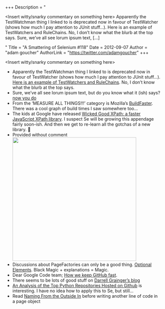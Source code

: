 +++
Description = "<p><Insert witty/snarky commentary on something here> Apparently the TestWatchman thing I linked to is deprecated now in favour of TestWatcher (shows how much I pay attention to JUnit stuff…). Here is an example of TestWatchers and RuleChains. No, I don’t know what the blurb at the top says. Sure, we’ve all see lorum ipsum text, […]</p>"
Title = "A Smattering of Selenium #118"
Date = 2012-09-07
Author = "adam goucher"
AuthorLink = "https://twitter.com/adamgoucher"
+++

<p>&lt;Insert witty/snarky commentary on something here&gt;</p>
<ul>
<li>Apparently the TestWatchman thing I linked to is deprecated now in favour of TestWatcher (shows how much I pay attention to JUnit stuff&#8230;). <a href="http://blog.zvestov.cz/item/98/catid/16">Here is an example of TestWatchers and RuleChains</a>. No, I don&#8217;t know what the blurb at the top says.</li>
<li>Sure, we&#8217;ve all see lorum ipsum text, but do you know what it (ish) says? <a href="https://simple.wikipedia.org/wiki/Lorem_ipsum">now you do</a></li>
<li>From the &#8216;MEASURE ALL THINGS!!!&#8217; category is Mozilla&#8217;s <a href="https://wiki.mozilla.org/ReleaseEngineering/BuildFaster">BuildFaster</a>. There was a cool graph of build times I saw somewhere too&#8230;</li>
<li>The kids at Google have released <a href="http://google-opensource.blogspot.co.uk/2012/09/wicked-good-xpath-faster-javascript.html">Wicked Good XPath: a faster JavaScript XPath library</a>. I suspect Se will be growing this appendage fairly soon-ish. And then we get to re-learn all the gotchas of a new library. 🙂</li>
<li>Provided without comment <br /><img src="https://i0.wp.com/i.imgur.com/jxBZG.jpg" width="400" /></li>
<li>Discussions about PageFactories can only be a good thing. <a href="http://selenium34.wordpress.com/2012/09/05/optional-elements/">Optional Elements</a>. Black Magic + explanations = Magic.</li>
<li>Dear Google Code team; <a href="https://github.com/blog/1252-how-we-keep-github-fast">How we keep GitHub fast</a>.</li>
<li>There seems to be lots of good stuff on <a href="http://darrellgrainger.blogspot.ca">Darrell Grainger&#8217;s blog</a></li>
<li><a href="http://mjp.github.com/2012/08/29/github-python-analysis.html">An Analysis of the Top Python Repositories Hosted on Github</a> is interesting. I have no idea how to apply this to Se, but still&#8230;</li>
<li>Read <a href="https://www.facebook.com/notes/kent-beck/naming-from-the-outside-in/464270190272517">Naming From the Outside In</a> before writing another line of code in a page object</li>
</ul>

